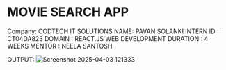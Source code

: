 # MOVIE SEARCH APP
Company: CODTECH IT SOLUTIONS NAME: PAVAN SOLANKI INTERN ID : CT04DA823 DOMAIN : REACT.JS WEB DEVELOPMENT DURATION : 4 WEEKS MENTOR : NEELA SANTOSH

OUTPUT:
![Screenshot 2025-04-03 121333](https://github.com/user-attachments/assets/4ea93337-4384-4b24-b791-bfb261068221)
